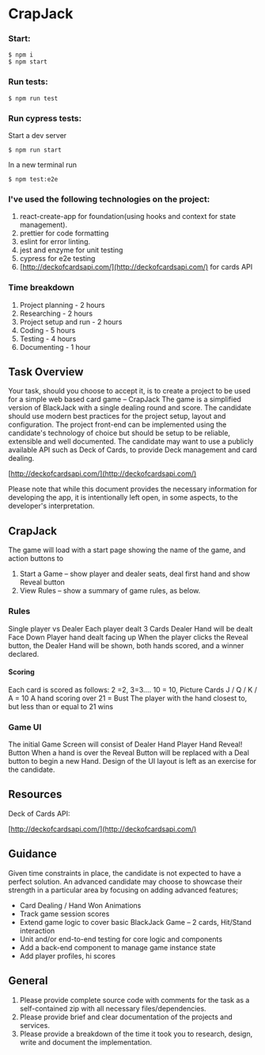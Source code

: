 # CrapJack

### Start:

```console
$ npm i
$ npm start
```

### Run tests:

```console
$ npm run test
```

### Run cypress tests:

Start a dev server

```console
$ npm run start
```

In a new terminal run

```console
$ npm test:e2e
```

### I've used the following technologies on the project:

1. react-create-app for foundation(using hooks and context for state management).
2. prettier for code formatting
3. eslint for error linting.
4. jest and enzyme for unit testing
5. cypress for e2e testing
6. [http://deckofcardsapi.com/](http://deckofcardsapi.com/) for cards API

### Time breakdown

1. Project planning - 2 hours
2. Researching - 2 hours
3. Project setup and run - 2 hours
4. Coding - 5 hours
5. Testing - 4 hours
6. Documenting - 1 hour

## Task Overview

Your task, should you choose to accept it, is to create a project to be used for a simple web based card game – CrapJack
The game is a simplified version of BlackJack with a single dealing round and score.
The candidate should use modern best practices for the project setup, layout and configuration.
The project front-end can be implemented using the candidate&#39;s technology of choice but should be setup to be reliable, extensible and well documented.
The candidate may want to use a publicly available API such as Deck of Cards, to provide Deck management and card dealing.

[http://deckofcardsapi.com/](http://deckofcardsapi.com/)

Please note that while this document provides the necessary information for developing the app, it is intentionally left open, in some aspects, to the developer&#39;s interpretation.

## CrapJack

The game will load with a start page showing the name of the game, and action buttons to

1. Start a Game – show player and dealer seats, deal first hand and show Reveal button
2. View Rules – show a summary of game rules, as below.

### Rules

Single player vs Dealer
Each player dealt 3 Cards
Dealer Hand will be dealt Face Down
Player hand dealt facing up
When the player clicks the Reveal button, the Dealer Hand will be shown, both hands scored, and a winner declared.

#### Scoring

Each card is scored as follows:
2 =2, 3=3…. 10 = 10,
Picture Cards J / Q / K / A = 10
A hand scoring over 21 = Bust
The player with the hand closest to, but less than or equal to 21 wins

### Game UI

The initial Game Screen will consist of
Dealer Hand
Player Hand
Reveal! Button
When a hand is over the Reveal Button will be replaced with a Deal button to begin a new Hand.
Design of the UI layout is left as an exercise for the candidate.

## Resources

Deck of Cards API:

[http://deckofcardsapi.com/](http://deckofcardsapi.com/)

## Guidance

Given time constraints in place, the candidate is not expected to have a perfect solution.
An advanced candidate may choose to showcase their strength in a particular area by focusing on adding advanced features;

- Card Dealing / Hand Won Animations
- Track game session scores
- Extend game logic to cover basic BlackJack Game – 2 cards, Hit/Stand interaction
- Unit and/or end-to-end testing for core logic and components
- Add a back-end component to manage game instance state
- Add player profiles, hi scores

## General

1. Please provide complete source code with comments for the task as a self-contained zip with all necessary files/dependencies.
2. Please provide brief and clear documentation of the projects and services.
3. Please provide a breakdown of the time it took you to research, design, write and document the implementation.
